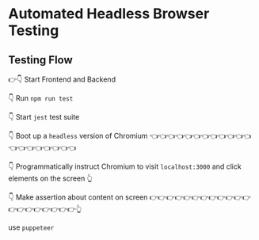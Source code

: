 # Automated Headless Browser Testing

## Testing Flow

👉👇 Start Frontend and Backend 

👇 Run `npm run test` 

👇 Start `jest` test suite 

👇 Boot up a `headless` version of Chromium 👈👈👈👈👈👈👈👈👈👈👈👈👈👈👈👈👈👈👈👈

👇 Programmatically instruct Chromium to visit `localhost:3000` and click elements on the screen        👆

👇 Make assertion about content on screen 👉👉👉👉👉👉👉👉👉👉👉👉👉👉👉👉👉👉👉👉👆

use `puppeteer`
